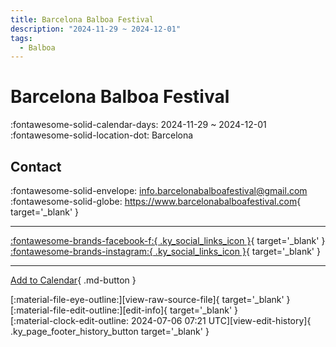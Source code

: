 ```yaml
---
title: Barcelona Balboa Festival
description: "2024-11-29 ~ 2024-12-01"
tags:
  - Balboa
---
```


# Barcelona Balboa Festival 

:fontawesome-solid-calendar-days: 2024-11-29 ~ 2024-12-01  
:fontawesome-solid-location-dot: Barcelona  

## Contact

:fontawesome-solid-envelope: <info.barcelonabalboafestival@gmail.com>  
:fontawesome-solid-globe: <https://www.barcelonabalboafestival.com>{ target='_blank' }  

---

 [:fontawesome-brands-facebook-f:{ .ky_social_links_icon }](https://www.facebook.com/BCNBalboaFestival){ target='_blank' } [:fontawesome-brands-instagram:{ .ky_social_links_icon }](https://instagram.com/barcelonabalboafestival){ target='_blank' }

---

[Add to Calendar](https://swing.news/ics/en/2024/es_ES/barcelona-balboa-festival-2024.ics){ .md-button }

<div class="ky_page_footer" markdown>
<div class="ky_page_footer_trailing" markdown="span">
[:material-file-eye-outline:][view-raw-source-file]{ target='_blank' }
[:material-file-edit-outline:][edit-info]{ target='_blank' }
</div>
<div class="ky_page_footer_leading" markdown="span">
[:material-clock-edit-outline: 2024-07-06 07:21 UTC][view-edit-history]{ .ky_page_footer_history_button target='_blank' }
</div>
</div>

[view-raw-source-file]: https://github.com/swingdance/events/blob/main/2024/es_ES/barcelona-balboa-festival-2024.json "View Raw Source File"
[edit-info]: https://github.com/swingdance/events/issues/new?assignees=&labels=update+event&projects=&template=03-update_entity.yml&title=%5B2024%2Fes_ES%5D%20Update%20Event%3A%20Barcelona%20Balboa%20Festival&region=es_ES&year=2024&id=barcelona-balboa-festival-2024&name=Barcelona%20Balboa%20Festival&org_id= "Edit Info"

[view-edit-history]: https://github.com/swingdance/events/commits/main/2024/es_ES/barcelona-balboa-festival-2024.json "View Edit History"
